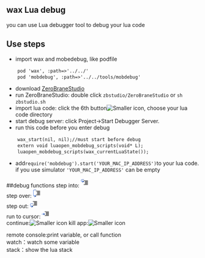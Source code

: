 wax Lua debug
---------
you can use Lua debugger tool to debug your lua code

Use steps
--------
* import wax and mobedebug, like podfile

```
	pod 'wax', :path=>'../../'
	pod 'mobdebug', :path=>'../../tools/mobdebug'
```
* download [ZeroBraneStudio](https://github.com/pkulchenko/ZeroBraneStudio)
* run ZeroBraneStudio: double click `zbstudio/ZeroBraneStudio` or `sh zbstudio.sh`
* import lua code: click the 6th button![Smaller icon](https://github.com/pkulchenko/ZeroBraneStudio/blob/master/zbstudio/res/24/DIR-SETUP.png?raw=true), choose your lua code directory
* start debug server: click Project->Start Debugger Server.
* run this code before you enter debug

```
    wax_start(nil, nil);//must start before debug
    extern void luaopen_mobdebug_scripts(void* L);
    luaopen_mobdebug_scripts(wax_currentLuaState());
```
* add```require('mobdebug').start('YOUR_MAC_IP_ADDRESS')```to your lua code. if you use simulator `'YOUR_MAC_IP_ADDRESS'` can be empty

##debug functions
step into:![Smaller icon](https://github.com/pkulchenko/ZeroBraneStudio/blob/master/zbstudio/res/24/DEBUG-STEP-INTO.png?raw=true)  
step over:![Smaller icon](https://github.com/pkulchenko/ZeroBraneStudio/blob/master/zbstudio/res/24/DEBUG-STEP-OVER.png?raw=true)  
step out:![Smaller icon](https://github.com/pkulchenko/ZeroBraneStudio/blob/master/zbstudio/res/24/DEBUG-STEP-OUT.png?raw=true)  
run to cursor:![Smaller icon](https://github.com/pkulchenko/ZeroBraneStudio/blob/master/zbstudio/res/24/DEBUG-RUN-TO.png?raw=true)   
continue:![Smaller icon](https://github.com/pkulchenko/ZeroBraneStudio/blob/master/zbstudio/res/24/DEBUG-START.png?raw=true)
kill app:![Smaller icon](https://github.com/pkulchenko/ZeroBraneStudio/blob/master/zbstudio/res/24/DEBUG-STOP.png?raw=true)  

remote console:print variable, or call function  
watch：watch some variable   
stack：show the lua stack  